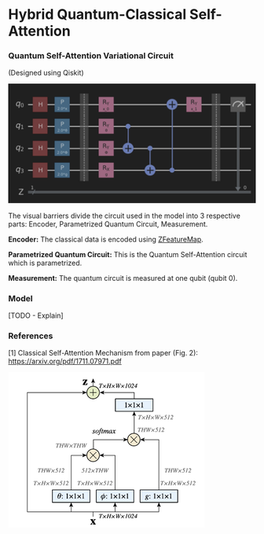 # Hybrid Quantum-Classical Self-Attention

### Quantum Self-Attention Variational Circuit

(Designed using Qiskit)

<img src="docs/model_circuit.png" alt="Quantum Self-Attention Circuit" width="600"/>

The visual barriers divide the circuit used in the model into 3 respective parts: Encoder, Parametrized Quantum Circuit, Measurement.

**Encoder:** The classical data is encoded using [ZFeatureMap](https://qiskit.org/documentation/stubs/qiskit.circuit.library.ZFeatureMap.html).

**Parametrized Quantum Circuit:** This is the Quantum Self-Attention circuit which is parametrized.

**Measurement:** The quantum circuit is measured at one qubit (qubit 0).

### Model

[TODO - Explain]

### References

[1] Classical Self-Attention Mechanism from paper (Fig. 2): https://arxiv.org/pdf/1711.07971.pdf

<img src="docs/Reference_ClassicalSelfAttention.png" alt="Classical Self-Attention Reference" width="400"/>
